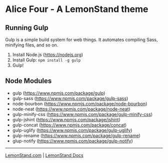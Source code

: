 # Alice Four - A LemonStand theme

## Running Gulp

Gulp is a simple build system for web things. It automates compiling Sass, minifying files, and so on.

1. Install Node.js (https://nodejs.org)
2. Install Gulp: `npm install -g gulp`
3. Gulp!

## Node Modules

* gulp (https://www.npmjs.com/package/gulp)
* gulp-sass (https://www.npmjs.com/package/gulp-sass)
* node-bourbon (https://www.npmjs.com/package/node-bourbon)
* node-neat (https://www.npmjs.com/package/node-neat)
* gulp-minify-css (https://www.npmjs.com/package/gulp-minify-css)
* gulp-jshint (https://www.npmjs.com/package/jshint)
* gulp-concat (https://www.npmjs.com/package/concat)
* gulp-uglify (https://www.npmjs.com/package/gulp-uglify)
* gulp-rename (https://www.npmjs.com/package/gulp-rename)
* glup-notify (https://www.npmjs.com/package/gulp-notify)

---

[LemonStand.com](https://lemonstand.com) | [LemonStand Docs](https://docs.lemonstand.com)
